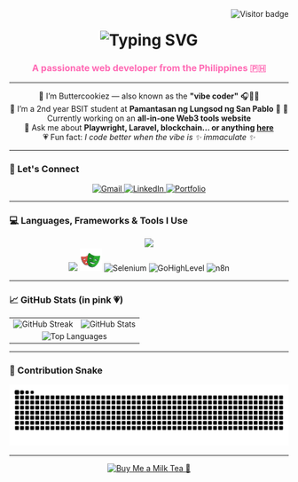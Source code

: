 <img align="right" src="https://visitor-badge.laobi.icu/badge?page_id=buttercookiez.buttercookiez" alt="Visitor badge" />

<h1 align="center">
  <img src="https://readme-typing-svg.herokuapp.com/?font=Pacifico&size=35&color=FF69B4&center=true&vCenter=true&width=500&height=70&duration=4000&lines=Hi+There!+💗;+I'm+Buttercookiez!;aka+The+Vibe+Coder~" alt="Typing SVG" />
</h1>

<h3 align="center" style="color: #FF69B4;">A passionate web developer from the Philippines 🇵🇭</h3>

---

<div align="center">

🌷 I’m Buttercookiez — also known as the **"vibe coder"** 🎧👩‍💻  
🌺 I’m a 2nd year BSIT student at **Pamantasan ng Lungsod ng San Pablo** 🏫
🌸 Currently working on an **all-in-one Web3 tools website**  
💖 Ask me about **Playwright, Laravel, blockchain... or anything [here](https://github.com/buttercookiez/buttercookiez/issues)**  
💗 Fun fact: *I code better when the vibe is ✨ immaculate ✨*

</div>

---

### 💌 Let's Connect

<div align="center">
  <a href="mailto:johnfrancismarabe2005.@gmail.com" target="_blank">
    <img src="https://img.shields.io/badge/Gmail-FF69B4?style=for-the-badge&logo=gmail&logoColor=white" alt="Gmail" />
  </a>
  <a href="https://www.linkedin.com/in/john-francis-marabe-427a43334/" target="_blank">
    <img src="https://img.shields.io/badge/LinkedIn-FF69B4?style=for-the-badge&logo=linkedin&logoColor=white" alt="LinkedIn" />
  </a>
  <a href="https://buttercookiez.github.io" target="_blank">
    <img src="https://img.shields.io/badge/Portfolio-FF69B4?style=for-the-badge&logo=google-chrome&logoColor=white" alt="Portfolio" />
  </a>
</div>

---

### 💻 Languages, Frameworks & Tools I Use

<div align="center">
  <img src="https://skillicons.dev/icons?i=html,css,javascript,typescript,python,java,cs,vscode,figma,github,mysql,firebase,canva" />
  <br/>
  <img src="https://skillicons.dev/icons?i=laravel" />
  <img src="https://raw.githubusercontent.com/devicons/devicon/master/icons/playwright/playwright-original.svg" height="40" alt="Playwright" />
  <img src="https://miro.medium.com/v2/resize:fit:720/format:webp/1*musVE9e4bgjTWeoRmc-P_w.png" height="40" alt="Selenium" />
  <img src="https://play-lh.googleusercontent.com/MAbanjWwLE2Ps3c6ZxUgLE6SMSzwy8PQ5mYvc_Txhn_1zv9gLEEKSsLYqW89y1wGdww" height="40" alt="GoHighLevel" />
  <img src="https://encrypted-tbn0.gstatic.com/images?q=tbn:ANd9GcTmhTtjdq587HWxAStqYgPEb7WwK7EzxxQGxA&s" height="40" alt="n8n" />
</div>

---

### 📈 GitHub Stats (in pink 💗)

<div align="center">
  <table>
    <tr>
      <td><img width="390" src="https://github-readme-streak-stats.herokuapp.com/?user=buttercookiez&theme=tokyonight&hide_border=true&stroke=FF69B4&ring=FF69B4&fire=FF69B4&currStreakLabel=FF69B4" alt="GitHub Streak"/></td>
      <td><img width="390" src="https://github-readme-stats.vercel.app/api?username=buttercookiez&show_icons=true&theme=tokyonight&hide_border=true&icon_color=FF69B4&title_color=FF69B4" alt="GitHub Stats"/></td>
    </tr>
    <tr>
      <td colspan="2" align="center">
        <img width="390" src="https://github-readme-stats.vercel.app/api/top-langs/?username=buttercookiez&layout=compact&langs_count=10&hide_border=true&theme=tokyonight&title_color=FF69B4" alt="Top Languages"/>
      </td>
    </tr>
  </table>
</div>

---

### 🐍 Contribution Snake

<div align="center">
  <img src="https://github.com/buttercookiez/buttercookiez/blob/output/github-contribution-grid-snake.svg" alt="snake eating my contributions" />
</div>

---

<div align="center">
  <a href='https://ko-fi.com/honeybutterrr' target='_blank'>
    <img height='50' src='https://storage.ko-fi.com/cdn/kofi1.png?v=3' border='0' alt='Buy Me a Milk Tea 🍓' />
  </a>
</div>

